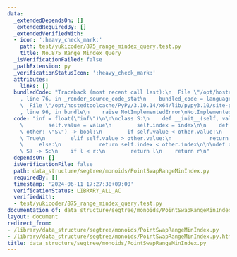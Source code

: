 ```yaml
---
data:
  _extendedDependsOn: []
  _extendedRequiredBy: []
  _extendedVerifiedWith:
  - icon: ':heavy_check_mark:'
    path: test/yukicoder/875_range_mindex_query.test.py
    title: No.875 Range Mindex Query
  _isVerificationFailed: false
  _pathExtension: py
  _verificationStatusIcon: ':heavy_check_mark:'
  attributes:
    links: []
  bundledCode: "Traceback (most recent call last):\n  File \"/opt/hostedtoolcache/PyPy/3.10.14/x64/lib/pypy3.10/site-packages/onlinejudge_verify/documentation/build.py\"\
    , line 76, in _render_source_code_stat\n    bundled_code = language.bundle(\n\
    \  File \"/opt/hostedtoolcache/PyPy/3.10.14/x64/lib/pypy3.10/site-packages/onlinejudge_verify/languages/python.py\"\
    , line 96, in bundle\n    raise NotImplementedError\nNotImplementedError\n"
  code: "inf = float(\"inf\")\n\n\nclass S:\n    def __init__(self, value=inf, index=0):\n\
    \        self.value = value\n        self.index = index\n\n    def __lt__(self,\
    \ other: \"S\") -> bool:\n        if self.value < other.value:\n            return\
    \ True\n        elif self.value > other.value:\n            return False\n   \
    \     else:\n            return self.index < other.index\n\n\ndef op(l: S, r:\
    \ S) -> S:\n    if l < r:\n        return l\n    return r\n"
  dependsOn: []
  isVerificationFile: false
  path: data_structure/segtree/monoids/PointSwapRangeMinIndex.py
  requiredBy: []
  timestamp: '2024-06-11 17:27:30+09:00'
  verificationStatus: LIBRARY_ALL_AC
  verifiedWith:
  - test/yukicoder/875_range_mindex_query.test.py
documentation_of: data_structure/segtree/monoids/PointSwapRangeMinIndex.py
layout: document
redirect_from:
- /library/data_structure/segtree/monoids/PointSwapRangeMinIndex.py
- /library/data_structure/segtree/monoids/PointSwapRangeMinIndex.py.html
title: data_structure/segtree/monoids/PointSwapRangeMinIndex.py
---
```

